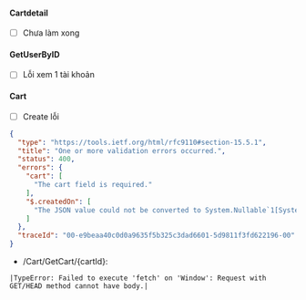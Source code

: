 #### Cartdetail
- [ ] Chưa làm xong
#### GetUserByID
- [ ] Lỗi xem 1 tài khoản
#### Cart
- [ ] Create lỗi 
```json
{
  "type": "https://tools.ietf.org/html/rfc9110#section-15.5.1",
  "title": "One or more validation errors occurred.",
  "status": 400,
  "errors": {
    "cart": [
      "The cart field is required."
    ],
    "$.createdOn": [
      "The JSON value could not be converted to System.Nullable`1[System.DateTime]. Path: $.createdOn | LineNumber: 5 | BytePositionInLine: 37."
    ]
  },
  "traceId": "00-e9beaa40c0d0a9635f5b325c3dad6601-5d9811f3fd622196-00"
}
```

- /Cart/GetCart/{cartId}: 

```
|TypeError: Failed to execute 'fetch' on 'Window': Request with GET/HEAD method cannot have body.|
```

